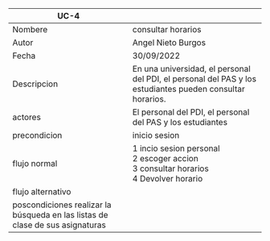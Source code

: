 |UC-4||
| ----------- | ----------- |
| Nombere | consultar horarios |
| Autor |   Angel Nieto Burgos |
| Fecha |30/09/2022   |
| Descripcion | En una universidad, el personal del PDI, el personal del PAS y los estudiantes pueden consultar horarios. 
| actores |   El personal del PDI, el personal del PAS y los estudiantes   |
| precondicion |   inicio sesion    |
| flujo normal   |  1  incio sesion personal<br>  2  escoger accion <br>  3 consultar horarios <br> 4 Devolver horario <br> |
| flujo alternativo | 
| poscondiciones realizar la búsqueda en las listas de clase de sus asignaturas |        
